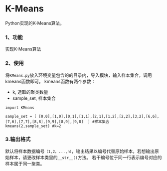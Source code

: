 K-Means
============

Python实现的K-Means算法。

### 1、功能
实现K-Means算法

### 2、使用
将```KMeans.py```放入环境变量包含的的目录内，导入模块，输入样本集合，调用kmeans函数即可。
kmeans函数有两个参数：
* k, 选取的聚类数量
* sample_set, 样本集合
```
import KMeans

sample_set = [ [0,0],[1,0],[0,1],[1,1],[2,1],[1,2],[2,2],[3,2],[6,6],[7,6],[7,7],[8,8],[9,9],[8,9],[9,8]  ] #样本集合
kmeans(2,sample_set) #k=2

```
### 3.输出格式
默认将样本数据编号```（1,2，...,n）```，输出结果以编号代替原始样本，若想输出原始样本，请更改样本类里的```__str__()```方法。
若干编号位于同一行表示编号对应的样本属于同一聚类。
